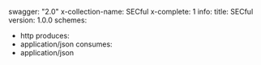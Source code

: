 swagger: "2.0"
x-collection-name: SECful
x-complete: 1
info:
  title: SECful
  version: 1.0.0
schemes:
- http
produces:
- application/json
consumes:
- application/json